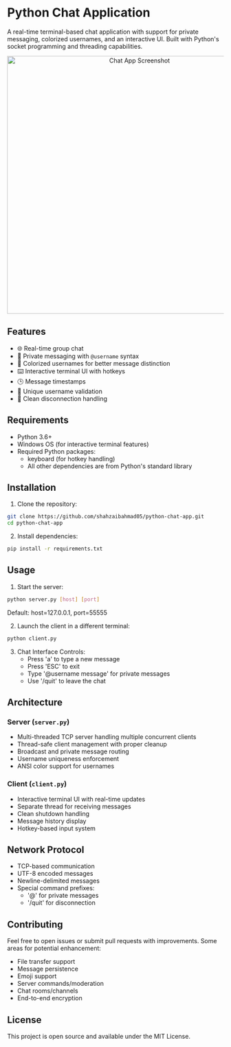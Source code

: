 # Python Chat Application

A real-time terminal-based chat application with support for private messaging, colorized usernames, and an interactive UI. Built with Python's socket programming and threading capabilities.


<p align="center">
  <img src="https://drive.google.com/uc?export=view&id=1vf97o171y5yqfPumLRvqNh4uxROoG4B0" alt="Chat App Screenshot" width="600"/>
</p>


## Features

- 🌐 Real-time group chat
- 📱 Private messaging with `@username` syntax
- 🎨 Colorized usernames for better message distinction
- ⌨️ Interactive terminal UI with hotkeys
- 🕒 Message timestamps
- 👤 Unique username validation
- 🔄 Clean disconnection handling

## Requirements

- Python 3.6+
- Windows OS (for interactive terminal features)
- Required Python packages:
  - keyboard (for hotkey handling)
  - All other dependencies are from Python's standard library

## Installation

1. Clone the repository:
```bash
git clone https://github.com/shahzaibahmad05/python-chat-app.git
cd python-chat-app
```

2. Install dependencies:
```bash
pip install -r requirements.txt
```

## Usage

1. Start the server:
```bash
python server.py [host] [port]
```
Default: host=127.0.0.1, port=55555

2. Launch the client in a different terminal:
```bash
python client.py
```

3. Chat Interface Controls:
   - Press 'a' to type a new message
   - Press 'ESC' to exit
   - Type '@username message' for private messages
   - Use '/quit' to leave the chat

## Architecture

### Server (`server.py`)
- Multi-threaded TCP server handling multiple concurrent clients
- Thread-safe client management with proper cleanup
- Broadcast and private message routing
- Username uniqueness enforcement
- ANSI color support for usernames

### Client (`client.py`)
- Interactive terminal UI with real-time updates
- Separate thread for receiving messages
- Clean shutdown handling
- Message history display
- Hotkey-based input system

## Network Protocol

- TCP-based communication
- UTF-8 encoded messages
- Newline-delimited messages
- Special command prefixes:
  - '@' for private messages
  - '/quit' for disconnection

## Contributing

Feel free to open issues or submit pull requests with improvements. Some areas for potential enhancement:

- File transfer support
- Message persistence
- Emoji support
- Server commands/moderation
- Chat rooms/channels
- End-to-end encryption

## License

This project is open source and available under the MIT License.